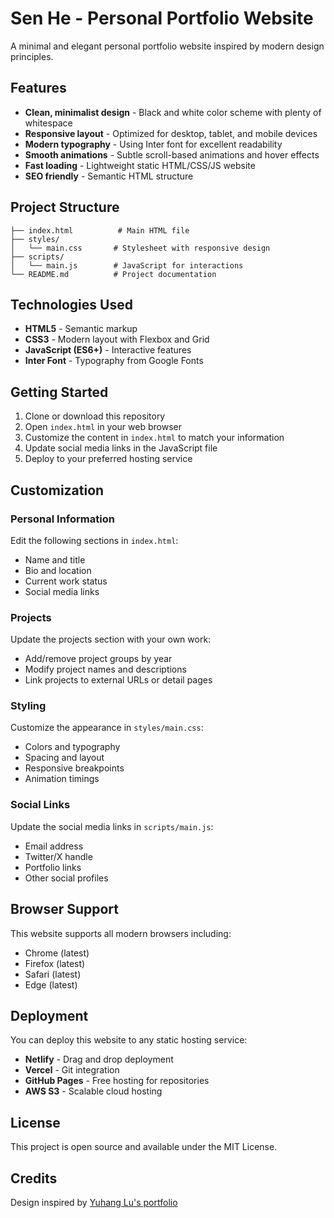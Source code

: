 # Sen He - Personal Portfolio Website

A minimal and elegant personal portfolio website inspired by modern design principles.

## Features

- **Clean, minimalist design** - Black and white color scheme with plenty of whitespace
- **Responsive layout** - Optimized for desktop, tablet, and mobile devices
- **Modern typography** - Using Inter font for excellent readability
- **Smooth animations** - Subtle scroll-based animations and hover effects
- **Fast loading** - Lightweight static HTML/CSS/JS website
- **SEO friendly** - Semantic HTML structure

## Project Structure

```
├── index.html          # Main HTML file
├── styles/
│   └── main.css       # Stylesheet with responsive design
├── scripts/
│   └── main.js        # JavaScript for interactions
└── README.md          # Project documentation
```

## Technologies Used

- **HTML5** - Semantic markup
- **CSS3** - Modern layout with Flexbox and Grid
- **JavaScript (ES6+)** - Interactive features
- **Inter Font** - Typography from Google Fonts

## Getting Started

1. Clone or download this repository
2. Open `index.html` in your web browser
3. Customize the content in `index.html` to match your information
4. Update social media links in the JavaScript file
5. Deploy to your preferred hosting service

## Customization

### Personal Information
Edit the following sections in `index.html`:
- Name and title
- Bio and location
- Current work status
- Social media links

### Projects
Update the projects section with your own work:
- Add/remove project groups by year
- Modify project names and descriptions
- Link projects to external URLs or detail pages

### Styling
Customize the appearance in `styles/main.css`:
- Colors and typography
- Spacing and layout
- Responsive breakpoints
- Animation timings

### Social Links
Update the social media links in `scripts/main.js`:
- Email address
- Twitter/X handle
- Portfolio links
- Other social profiles

## Browser Support

This website supports all modern browsers including:
- Chrome (latest)
- Firefox (latest)
- Safari (latest)
- Edge (latest)

## Deployment

You can deploy this website to any static hosting service:
- **Netlify** - Drag and drop deployment
- **Vercel** - Git integration
- **GitHub Pages** - Free hosting for repositories
- **AWS S3** - Scalable cloud hosting

## License

This project is open source and available under the MIT License.

## Credits

Design inspired by [Yuhang Lu's portfolio](https://www.luyuhang.net/) 